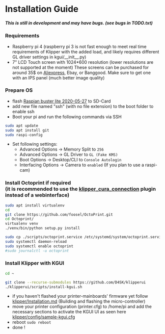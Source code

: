 Installation Guide
==================

##### This is still in development and may have bugs. (see bugs in TODO.txt) #####

### Requirements
* Raspberry pi 4 (raspberry pi 3 is not fast enough to meet real time requirements of Klipper with the added load, and likely requires different GL driver settings  in kgui/\_\_init\_\_.py)
* 7" LCD Touch screen with 1024\*600 resolution (lower resolutions are not supported at the moment)
These screens can be purchased for around 35$ on [Aliexpress](https://s.click.aliexpress.com/e/_d78tnDk), Ebay, or Banggood. 
Make sure to get one with an IPS panel (much better image quality)

### Prepare OS

- flash [Raspian buster lite 2020-05-27](https://www.raspberrypi.org/downloads/raspbian) to SD-Card
- add new file named "ssh" (with no file extension) to the boot folder to enable ssh
- Boot your pi and run the following commands via SSH

```bash
sudo apt update
sudo apt install git
sudo raspi-config
```
- Set following settings:
   - Advanced Options -> Memory Split to `256`
   - Advanced Options -> GL Driver to `GL (Fake KMS)`
   - Boot Options -> Desktop/CLI to `Console Autologin`
   - Interfacing Options -> Camera to `enabled` (If you plan to use a raspi-cam)

### Install Octoprint if required <br> (it is recommended to use the [klipper_cura_connection](https://github.com/Gobbel2000/klipper_cura_connection) plugin instead of a webinterface)
```bash
sudo apt install virtualenv  
cd
git clone https://github.com/foosel/OctoPrint.git
cd Octoprint/
virtualenv venv  
./venv/bin/python setup.py install

sudo cp ./scripts/octoprint.service /etc/systemd/system/octoprint.service
sudo systemctl daemon-reload
sudo systemctl enable octoprint
#sudo journalctl -u octoprint
```

### Install Klipper with KGUI

```bash
cd ~

git clone --recurse-submodules https://github.com/D4SK/klipperui
./klipperui/scripts/install-kgui.sh
```

- if you haven't flashed your printer-mainboards' firmware yet follow [klipper/Installation.md](https://github.com/KevinOConnor/klipper/blob/master/docs/Installation.md) (Building and flashing the micro-controller)
- move your printer configuration (printer.cfg) to /home/pi and add the necessary sections to activate the KGUI UI as seen here [klipper/config/sample-kgui.cfg](https://github.com/D4SK/klipperui/blob/master/config/sample-kgui.cfg)
- reboot ``` sudo reboot  ```
- done !
